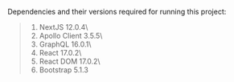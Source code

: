 Dependencies and their versions required for running this project:
> 1. NextJS 12.0.4\
> 2. Apollo Client 3.5.5\
> 3. GraphQL 16.0.1\
> 4. React 17.0.2\
> 5. React DOM 17.0.2\
> 6. Bootstrap 5.1.3
